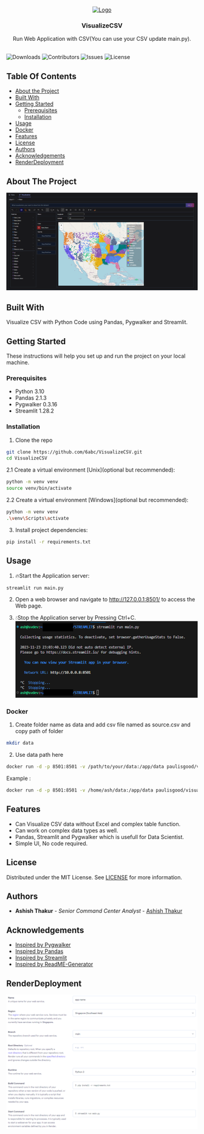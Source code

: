 <br/>
<p align="center">
  <a href="https://github.com/6abc/ERROR_PROOF_DJANGO_GET_POST">
    <img src="https://avatars.githubusercontent.com/u/97246854?v=4" alt="Logo" width="80" height="80">
  </a>

  <h3 align="center">VisualizeCSV</h3>

  <p align="center">
    Run Web Application with CSV(You can use your CSV update main.py).
    <br/>
    <br/>
  </p>
</p>

![Downloads](https://img.shields.io/github/downloads/6abc/VisualizeCSV/total) ![Contributors](https://img.shields.io/github/contributors/6abc/VisualizeCSV?color=dark-green) ![Issues](https://img.shields.io/github/issues/6abc/VisualizeCSV) ![License](https://img.shields.io/github/license/6abc/VisualizeCSV) 

## Table Of Contents

* [About the Project](#about-the-project)
* [Built With](#built-with)
* [Getting Started](#getting-started)
  * [Prerequisites](#prerequisites)
  * [Installation](#installation)
* [Usage](#usage)
* [Docker](#Docker)
* [Features](#Features)
* [License](#license)
* [Authors](#authors)
* [Acknowledgements](#acknowledgements)
* [RenderDeployment](#RenderDeployment)


## About The Project

![Screen Shot](https://raw.githubusercontent.com/6abc/VisualizeCSV/main/img/steamlitgeo.png)

## Built With

Visualize CSV with Python Code using Pandas, Pygwalker and Streamlit.

## Getting Started

These instructions will help you set up and run the project on your local machine.

### Prerequisites

* Python 3.10
* Pandas 2.1.3
* Pygwalker 0.3.16
* Streamlit 1.28.2

### Installation

1. Clone the repo

```sh
git clone https://github.com/6abc/VisualizeCSV.git
cd VisualizeCSV
```

2.1 Create a virtual environment [Unix](optional but recommended):

```sh
python -m venv venv
source venv/bin/activate
```

2.2 Create a virtual environment [Windows](optional but recommended):

```sh
python -m venv venv
.\venv\Scripts\activate
```

3. Install project dependencies:
```sh
pip install -r requirements.txt
```

## Usage

1. 🔥Start the Application server:
```sh
streamlit run main.py
```
2. Open a web browser and navigate to http://127.0.0.1:8501/ to access the Web page.

3. 💧Stop the Application server by Pressing Ctrl+C.
![Screen Shot](https://raw.githubusercontent.com/6abc/VisualizeCSV/main/img/stop.png)

### Docker

1. Create folder name as data and add csv file named as source.csv and copy path of folder

```sh
mkdir data
```

2. Use data path here
```sh
docker run -d -p 8501:8501 -v /path/to/your/data:/app/data paulisgood/visualizecsv:latest
```

Example :
```sh
docker run -d -p 8501:8501 -v /home/ash/data:/app/data paulisgood/visualizecsv:latest
```

## Features
* Can Visualize CSV data without Excel and complex table function.
* Can work on complex data types as well.
* Pandas, Streamlit and Pygwalker which is usefull for Data Scientist.
* Simple UI, No code required.

## License

Distributed under the MIT License. See [LICENSE](https://github.com/6abc/VisualizeCSV/blob/main/LICENSE) for more information.

## Authors

* **Ashish Thakur** - *Senior Command Center Analyst* - [Ashish Thakur](https://github.com/6abc)

## Acknowledgements
* [Inspired by Pygwalker](https://github.com/Kanaries/pygwalker/releases)
* [Inspired by Pandas](https://github.com/pandas-dev/pandas/releases)
* [Inspired by Streamlit](https://github.com/streamlit/streamlit/releases)
* [Inspired by ReadME-Generator](https://readme.shaankhan.dev/)

## RenderDeployment
![Screen Shot](https://raw.githubusercontent.com/6abc/VisualizeCSV/main/img/render_deploy.png)
